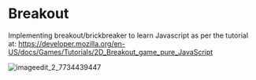 # Breakout
Implementing breakout/brickbreaker to learn Javascript as per the tutorial at: https://developer.mozilla.org/en-US/docs/Games/Tutorials/2D_Breakout_game_pure_JavaScript

![imageedit_2_7734439447](https://user-images.githubusercontent.com/21209853/40626214-ee31fe90-62ae-11e8-9ee4-6cc95cca5624.png)
